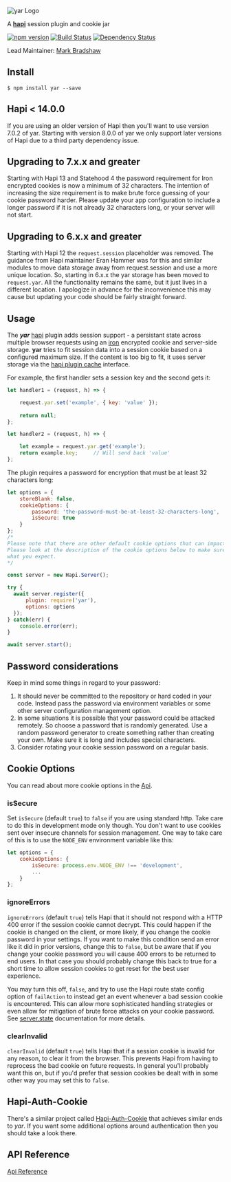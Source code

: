 ![yar Logo](https://raw.github.com/hapijs/yar/master/images/yar.png)

A [**hapi**](https://github.com/hapijs/hapi) session plugin and cookie jar

[![npm version](https://badge.fury.io/js/yar.svg)](http://badge.fury.io/js/yar)
[![Build Status](https://secure.travis-ci.org/hapijs/yar.png)](http://travis-ci.org/hapijs/yar)
[![Dependency Status](https://david-dm.org/hapijs/yar.svg)](https://david-dm.org/hapijs/yar)

Lead Maintainer: [Mark Bradshaw](https://github.com/mark-bradshaw)

## Install

    $ npm install yar --save

## Hapi < 14.0.0

If you are using an older version of Hapi then you'll want to use version 7.0.2 of yar.  Starting with version 8.0.0 of yar we only support later versions of Hapi due to a third party dependency issue.

## Upgrading to 7.x.x and greater

Starting with Hapi 13 and Statehood 4 the password requirement for Iron encrypted cookies is now a minimum of 32 characters.  The intention of increasing the size requirement is to make brute force guessing of your cookie password harder.  Please update your app configuration to include a longer password if it is not already 32 characters long, or your server will not start.

## Upgrading to 6.x.x and greater

Starting with Hapi 12 the `request.session` placeholder was removed.  The guidance from Hapi maintainer Eran Hammer was for this and similar modules to move data storage away from request.session and use a more unique location.  So, starting in 6.x.x the yar storage has been moved to `request.yar`.  All the functionality remains the same, but it just lives in a different location.  I apologize in advance for the inconvenience this may cause but updating your code should be fairly straight forward.

## Usage

The ***yar*** [hapi](https://github.com/hapijs/hapi) plugin adds session support - a persistant state across multiple browser
requests using an [iron](https://github.com/hueniverse/iron) encrypted cookie and server-side storage. **yar** tries to fit
session data into a session cookie based  on a configured maximum size. If the content is too big to fit, it uses server storage
via the [hapi plugin cache](http://hapijs.com/api#servercacheoptions) interface.

For example, the first handler sets a session key and the second gets it:
```javascript
let handler1 = (request, h) => {

    request.yar.set('example', { key: 'value' });
    
    return null;
};

let handler2 = (request, h) => {

    let example = request.yar.get('example');
    return example.key;     // Will send back 'value'
};
```

The plugin requires a password for encryption that must be at least 32 characters long:
```javascript
let options = {
    storeBlank: false,
    cookieOptions: {
        password: 'the-password-must-be-at-least-32-characters-long',
        isSecure: true
    }
};
/*
Please note that there are other default cookie options that can impact your security.
Please look at the description of the cookie options below to make sure this is doing
what you expect.
*/

const server = new Hapi.Server();

try {
  await server.register({
      plugin: require('yar'),
      options: options
  });
} catch(err) {
    console.error(err);
}

await server.start();
```

## Password considerations

Keep in mind some things in regard to your password:

1. It should never be committed to the repository or hard coded in your code.  Instead pass the password via environment variables or some other server configuration management option.
1. In some situations it is possible that your password could be attacked remotely.  So choose a password that is randomly generated.  Use a random password generator to create something rather than creating your own.  Make sure it is long and includes special characters.
1. Consider rotating your cookie session password on a regular basis.

## Cookie Options

You can read about more cookie options in the [Api](API.md).

### isSecure

Set `isSecure` (default `true`) to `false` if you are using standard http. Take care to do this in development mode only though. You don't want to use cookies sent over insecure channels for session management.  One way to take care of this is to use the `NODE_ENV` environment variable like this:

```javascript
let options = {
    cookieOptions: {
        isSecure: process.env.NODE_ENV !== 'development',
        ...
    }
};
```

### ignoreErrors

`ignoreErrors` (default `true`) tells Hapi that it should not respond with a HTTP 400 error if the session cookie cannot decrypt.  This could happen if the cookie is changed on the client, or more likely, if you change the cookie password in your settings.  If you want to make this condition send an error like it did in prior versions, change this to `false`, but be aware that if you change your cookie password you will cause 400 errors to be returned to end users.  In that case you should probably change this back to true for a short time to allow session cookies to get reset for the best user experience.

You may turn this off, `false`, and try to use the Hapi route state config option of `failAction` to instead get an event whenever a bad session cookie is encountered.  This can allow more sophisticated handling strategies or even allow for mitigation of brute force attacks on your cookie password.  See [server.state](http://hapijs.com/api#serverstatename-options) documentation for more details.

### clearInvalid

`clearInvalid` (default `true`) tells Hapi that if a session cookie is invalid for any reason, to clear it from the browser.  This prevents Hapi from having to reprocess the bad cookie on future requests.  In general you'll probably want this on, but if you'd prefer that session cookies be dealt with in some other way you may set this to `false`.

## Hapi-Auth-Cookie

There's a similar project called [Hapi-Auth-Cookie](https://github.com/hapijs/hapi-auth-cookie) that achieves similar ends to *yar*.  If you want some additional options around authentication then you should take a look there.

## API Reference

[Api Reference](API.md)
